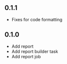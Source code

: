 ## 0.1.1

* Fixes for code formatting

## 0.1.0

* Add report
* Add report builder task
* Add report job
